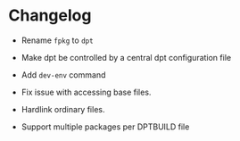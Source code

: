 # Changelog

- Rename `fpkg` to `dpt`

- Make dpt be controlled by a central dpt configuration file

- Add `dev-env` command

- Fix issue with accessing base files.

- Hardlink ordinary files.

- Support multiple packages per DPTBUILD file

